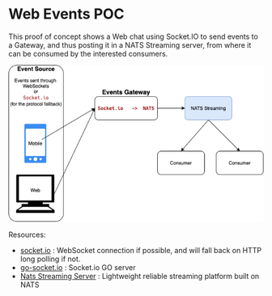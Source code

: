 # Web Events POC

This proof of concept shows a Web chat using Socket.IO to send events to a Gateway, and thus posting it in a NATS Streaming server, from where it can be consumed by the interested consumers.

<img src=".github/assets/events-schema.png" /> 

Resources: 

- [socket.io](https://socket.io/) : WebSocket connection if possible, and will fall back on HTTP long polling if not.
- [go-socket.io](https://github.com/googollee/go-socket.io) : Socket.io GO server
- [Nats Streaming Server](https://github.com/nats-io/nats-streaming-server) :  Lightweight reliable streaming platform built on NATS
